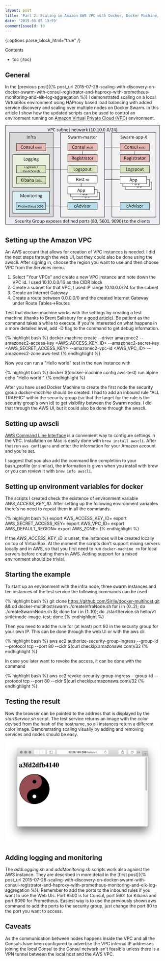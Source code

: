 ```yaml
---
layout: post
title: 'Part 2: Scaling in Amazon AWS VPC with Docker, Docker Machine, Consul, Registrator, HAProxy, ELK and Prometheus'
date: '2015-08-05 13:59'
commentIssueId: 10
---
```


{::options parse_block_html="true" /}
<div class="toc">
Contents

* toc
{:toc}
</div>

## General

In the [previous post]({% post_url 2015-07-28-scaling-with-discovery-on-docker-swarm-with-consul-registrator-and-haproxy-with-prometheus-monitoring-and-elk-log-aggregation %}) I demonstrated scaling on a local VirtualBox environment using HAProxy based load balancing with added service discovery and scaling over multiple nodes on Docker Swarm. In this article I show how the updated scripts can be used to control an environment running on [Amazon Virtual Private Cloud (VPC)](https://aws.amazon.com/vpc/) environment.

![Swarm on AWS](/images/Swarm_on_aws.png)

## Setting up the Amazon VPC

An AWS account that allows for creation of VPC instances is needed. I did the next steps through the web UI, but they could also be done using the awscli. After signing in, choose the region you want to use and then choose VPC from the Services menu.

1. Select "Your VPCs" and create a new VPC instance and note down the VPC id. I used 10.10.0.0/16 as the CIDR block
2. Create a subnet for that VPC, I used IP range 10.10.0.0/24 for the subnet
3. Create an Internet Gateway
4. Create a route between 0.0.0.0/0 and the created Internet Gateway under Route Tables->Routes

Test that docker-machine works with the settings by creating a test machine (thanks to Brent Salisbury for a [good article](http://networkstatic.net/docker-machine-provisioning-on-aws/)). Be patient as the command takes a while to execute. If you're interested on what happens in a more detailed level, add -D flag to the command to get debug information.

{% highlight bash %}
docker-machine create --driver amazonec2 --amazonec2-access-key <AWS_ACCESS_KEY_ID> --amazonec2-secret-key <AWS_SECRET_ACCESS_KEY> --amazonec2-vpc-id <AWS_VPC_ID> --amazonec2-zone <ZONE> aws-test
{% endhighlight %}

Now you can run a "Hello world" test in the new instance with

{% highlight bash %}
docker $(docker-machine config aws-test) run alpine echo "Hello world!"
{% endhighlight %}

After you have used Docker Machine to create the first node the security group _docker-machine_ should be created. I had to add an inbound rule "ALL TRAFFIC" within the security group (so that the target for the rule is the security group's own id) to get visibility between the Swarm nodes. I did that through the AWS UI, but it could also be done through the awscli.

## Setting up awscli

[AWS Command Line Interface](http://aws.amazon.com/cli/) is a convenient way to configure settings in the VPC. Installation on Mac is easily done with `brew install awscli`. After that run `aws configure` and enter the information for your Amazon account and you're set.

I suggest that you also add the command line completion to your bash_profile (or similar), the information is given when you install with brew or you can review it with `brew info awscli`.

## Setting up environment variables for docker

The scripts I created check the existence of environment variable _AWS_ACCESS_KEY_ID_. After setting up the following environment variables there's no need to repeat them in all the commands.

{% highlight bash %}
export AWS_ACCESS_KEY_ID=<secret key>
export AWS_SECRET_ACCESS_KEY=<secret access key>
export AWS_VPC_ID=<vpc-id>
export AWS_DEFAULT_REGION=<region>
export AWS_ZONE=<zone>
{% endhighlight %}

If the _AWS_ACCESS_KEY_ID_ is unset, the instances will be created locally on top of VirtualBox. At the moment the scripts don't support mixing servers locally and in AWS, so that you first need to run `docker-machine rm` for local servers before creating them in AWS. Adding support for a mixed environment should be trivial.

## Starting the example

To start up an environment with the infra node, three swarm instances and ten instances of the test service the following commands can be used

{% highlight bash %}
git clone https://github.com/SirIle/docker-multihost.git && cd docker-multihost/swarm
./createInfraNode.sh
for i in {0..2}; do ./createSwarmNode.sh $i; done
for i in {1..10}; do ./startService.sh hello/v1 sirile/node-image-test; done
{% endhighlight %}

Then you need to add the rule for (at least) port 80 in the security group for your own IP. This can be done through the web UI or with the aws cli.

{% highlight bash %}
aws ec2 authorize-security-group-ingress --group-id <security-group-id> --protocol tcp --port 80 --cidr $(curl checkip.amazonaws.com)/32
{% endhighlight %}

In case you later want to revoke the access, it can be done with the command

{% highlight bash %}
aws ec2 revoke-security-group-ingress --group-id <security-group-id> --protocol tcp --port 80 --cidr $(curl checkip.amazonaws.com)/32
{% endhighlight %}

## Testing the result

Now the browser can be pointed to the address that is displayed by the _startService.sh_ script. The test service returns an image with the color devised from the hash of the hostname, so all instances return a different color image. Demonstrating scaling visually by adding and removing services and nodes should be easy.

![Example result of calling the service](/images/node-image-test.png)

## Adding logging and monitoring

The _addLogging.sh_ and _addMonitoring.sh_ scripts work also against the AWS instance. They are described in more detail in the [first post]({% post_url 2015-07-28-scaling-with-discovery-on-docker-swarm-with-consul-registrator-and-haproxy-with-prometheus-monitoring-and-elk-log-aggregation %}). Remember to add the ports to the inbound rules if you want to use the Web UIs. Port 8500 is for Consul, port 5601 for Kibana and port 9090 for Prometheus. Easiest way is to use the previously shown aws command to add the ports to the security group, just change the port 80 to the port you want to access.

## Caveats

As the communication between nodes happens inside the VPC and all the Consuls have been configured to advertise the VPC internal IP addresses joining the local Consul to the Consul network isn't feasible unless there is a VPN tunnel between the local host and the AWS VPC.
